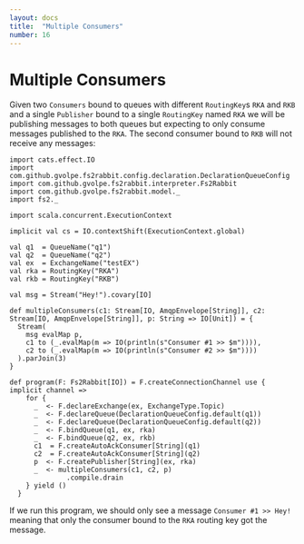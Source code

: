 ```yaml
---
layout: docs
title:  "Multiple Consumers"
number: 16
---
```


# Multiple Consumers

Given two `Consumers` bound to queues with different `RoutingKey`s `RKA` and `RKB` and a single `Publisher` bound to a single `RoutingKey` named `RKA` we will be publishing messages to both queues but expecting to only consume messages published to the `RKA`. The second consumer bound to `RKB` will not receive any messages:

```tut:book:silent
import cats.effect.IO
import com.github.gvolpe.fs2rabbit.config.declaration.DeclarationQueueConfig
import com.github.gvolpe.fs2rabbit.interpreter.Fs2Rabbit
import com.github.gvolpe.fs2rabbit.model._
import fs2._

import scala.concurrent.ExecutionContext

implicit val cs = IO.contextShift(ExecutionContext.global)

val q1  = QueueName("q1")
val q2  = QueueName("q2")
val ex  = ExchangeName("testEX")
val rka = RoutingKey("RKA")
val rkb = RoutingKey("RKB")

val msg = Stream("Hey!").covary[IO]

def multipleConsumers(c1: Stream[IO, AmqpEnvelope[String]], c2: Stream[IO, AmqpEnvelope[String]], p: String => IO[Unit]) = {
  Stream(
    msg evalMap p,
    c1 to (_.evalMap(m => IO(println(s"Consumer #1 >> $m")))),
    c2 to (_.evalMap(m => IO(println(s"Consumer #2 >> $m"))))
  ).parJoin(3)
}

def program(F: Fs2Rabbit[IO]) = F.createConnectionChannel use { implicit channel =>
    for {
      _  <- F.declareExchange(ex, ExchangeType.Topic)
      _  <- F.declareQueue(DeclarationQueueConfig.default(q1))
      _  <- F.declareQueue(DeclarationQueueConfig.default(q2))
      _  <- F.bindQueue(q1, ex, rka)
      _  <- F.bindQueue(q2, ex, rkb)
      c1  = F.createAutoAckConsumer[String](q1)
      c2  = F.createAutoAckConsumer[String](q2)
      p  <- F.createPublisher[String](ex, rka)
      _  <- multipleConsumers(c1, c2, p)
              .compile.drain
    } yield ()
  }
```

If we run this program, we should only see a message `Consumer #1 >> Hey!` meaning that only the consumer bound to the `RKA` routing key got the message.
